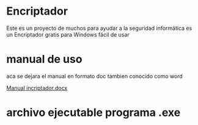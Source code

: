 # Encriptador
Este es un proyecto de muchos para ayudar a la seguridad informática es un Encriptador gratis para Windows fácil de usar 



# manual de uso 

aca se dejara el manual en formato doc tambien conocido como word 


[Manual incriptador.docx](https://github.com/mielsenyolo/Encriptador/files/11622316/Manual.incriptador.docx)


# archivo ejecutable programa .exe




